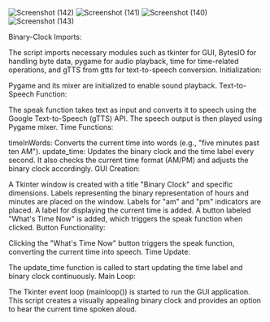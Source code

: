 ![Screenshot (142)](https://github.com/user-attachments/assets/3fc80a28-a685-4da7-92ba-2d7664378be4)
![Screenshot (141)](https://github.com/user-attachments/assets/ddc5baee-019d-4917-bac5-440778a98339)
![Screenshot (140)](https://github.com/user-attachments/assets/15fde033-20cb-45db-a3a2-130b20049ad4)
![Screenshot (143)](https://github.com/user-attachments/assets/ca9a56ff-c73e-47c3-83f9-d66665472437)

Binary-Clock
Imports:

The script imports necessary modules such as tkinter for GUI, BytesIO for handling byte data, pygame for audio playback, time for time-related operations, and gTTS from gtts for text-to-speech conversion. Initialization:

Pygame and its mixer are initialized to enable sound playback. Text-to-Speech Function:

The speak function takes text as input and converts it to speech using the Google Text-to-Speech (gTTS) API. The speech output is then played using Pygame mixer. Time Functions:

timeInWords: Converts the current time into words (e.g., "five minutes past ten AM"). update_time: Updates the binary clock and the time label every second. It also checks the current time format (AM/PM) and adjusts the binary clock accordingly. GUI Creation:

A Tkinter window is created with a title "Binary Clock" and specific dimensions. Labels representing the binary representation of hours and minutes are placed on the window. Labels for "am" and "pm" indicators are placed. A label for displaying the current time is added. A button labeled "What's Time Now" is added, which triggers the speak function when clicked. Button Functionality:

Clicking the "What's Time Now" button triggers the speak function, converting the current time into speech. Time Update:

The update_time function is called to start updating the time label and binary clock continuously. Main Loop:

The Tkinter event loop (mainloop()) is started to run the GUI application. This script creates a visually appealing binary clock and provides an option to hear the current time spoken aloud.
